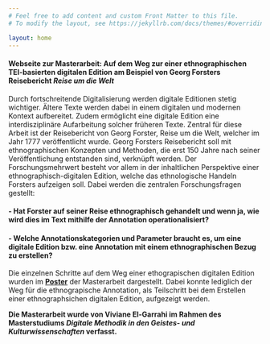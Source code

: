 ```yaml
---
# Feel free to add content and custom Front Matter to this file.
# To modify the layout, see https://jekyllrb.com/docs/themes/#overriding-theme-defaults

layout: home
---
```

#### Webseite zur Masterarbeit: **Auf dem Weg zur einer ethnographischen TEI-basierten digitalen Edition am Beispiel von Georg Forsters Reisebericht *Reise um die Welt***

Durch fortschreitende Digitalisierung werden digitale Editionen stetig wichtiger. Ältere Texte werden dabei in einem digitalen und modernen Kontext aufbereitet. Zudem ermöglicht eine digitale Edition eine interdisziplinäre Aufarbeitung solcher früheren Texte. Zentral für diese Arbeit ist der Reisebericht von Georg Forster, Reise um die Welt, welcher im Jahr 1777 veröffentlicht wurde. Georg Forsters Reisebericht soll mit ethnographischen Konzepten und Methoden, die erst 150 Jahre nach seiner Veröffentlichung entstanden sind, verknüpft werden. Der Forschungsmehrwert besteht vor allem in der inhaltlichen Perspektive einer ethnographisch-digitalen Edition, welche das ethnologische Handeln Forsters aufzeigen soll. Dabei werden die zentralen Forschungsfragen gestellt: 

#### - Hat Forster auf seiner Reise ethnographisch gehandelt und wenn ja, wie wird dies im Text mithilfe der Annotation operationalisiert?

#### - Welche Annotationskategorien und Parameter braucht es, um eine digitale Edition bzw. eine Annotation mit einem ethnographischen Bezug zu erstellen? 

Die einzelnen Schritte auf dem Weg einer ethograpischen digitalen Edition wurden im **[Poster](  https://ethno-annotation.github.io/poster/)** der Masterarbeit dargestellt. Dabei konnte lediglich der Weg für die ethnograpische Annotation, als Teilschritt bei dem Erstellen einer ethnographsichen digitalen Edition, aufgezeigt werden. 

 **Die Masterarbeit wurde von Viviane El-Garrahi im Rahmen des Masterstudiums *Digitale Methodik in den Geistes- und Kulturwissenschaften* verfasst.**